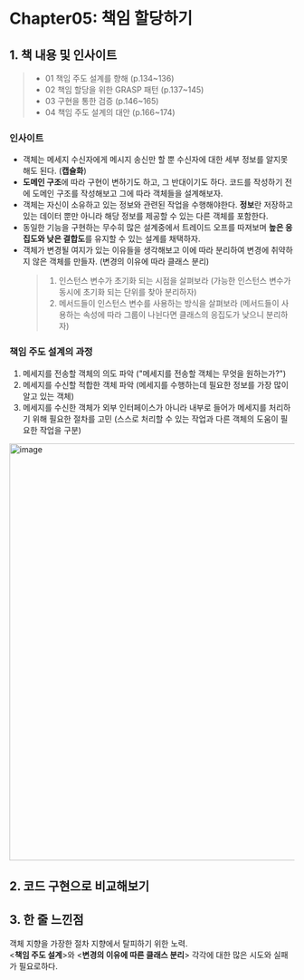 # Chapter05: 책임 할당하기

## 1. 책 내용 및 인사이트
> - 01 책임 주도 설계를 향해 (p.134~136)
> - 02 책임 할당을 위한 GRASP 패턴 (p.137~145)
> - 03 구현을 통한 검증 (p.146~165)
> - 04 책임 주도 설계의 대안 (p.166~174)

### 인사이트
- 객체는 메세지 수신자에게 메시지 송신만 할 뿐 수신자에 대한 세부 정보를 알지못해도 된다. (**캡슐화**)
- **도메인 구조**에 따라 구현이 변하기도 하고, 그 반대이기도 하다. 코드를 작성하기 전에 도메인 구조를 작성해보고 그에 따라 객체들을 설계해보자.
- 객체는 자신이 소유하고 있는 정보와 관련된 작업을 수행해야한다. **정보**란 저장하고 있는 데이터 뿐만 아니라 해당 정보를 제공할 수 있는 다른 객체를 포함한다.
- 동일한 기능을 구현하는 무수히 많은 설계중에서 트레이드 오프를 따져보며 **높은 응집도와 낮은 결합도**를 유지할 수 있는 설계를 채택하자.
- 객체가 변경될 여지가 있는 이유들을 생각해보고 이에 따라 분리하여 변경에 취약하지 않은 객체를 만들자. (변경의 이유에 따라 클래스 분리)
  > 1. 인스턴스 변수가 초기화 되는 시점을 살펴보라 (가능한 인스턴스 변수가 동시에 초기화 되는 단위를 찾아 분리하자)
  > 2. 메서드들이 인스턴스 변수를 사용하는 방식을 살펴보라 (메서드들이 사용하는 속성에 따라 그룹이 나뉜다면 클래스의 응집도가 낮으니 분리하자)

### 책임 주도 설계의 과정
1. 메세지를 전송할 객체의 의도 파악 ("메세지를 전송할 객체는 무엇을 원하는가?")
2. 메세지를 수신할 적합한 객체 파악 (메세지를 수행하는데 필요한 정보를 가장 많이 알고 있는 객체)
3. 메세지를 수신한 객체가 외부 인터페이스가 아니라 내부로 들어가 메세지를 처리하기 위해 필요한 절차를 고민 (스스로 처리할 수 있는 작업과 다른 객체의 도움이 필요한 작업을 구분)

<img width="736" alt="image" src="https://github.com/HM4725/ObjectStudy/assets/26588989/9ed2e2d9-85ae-4617-93f4-94173cde6fd7">


## 2. 코드 구현으로 비교해보기


## 3. 한 줄 느낀점
객체 지향을 가장한 절차 지향에서 탈피하기 위한 노력. <br/>
<**책임 주도 설계**>와 <**변경의 이유에 따른 클래스 분리**> 각각에 대한 많은 시도와 실패가 필요로하다.
